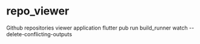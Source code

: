 # repo_viewer

Github repositories viewer application
flutter pub run build_runner watch --delete-conflicting-outputs


